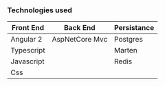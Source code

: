 ### Technologies used
Front End          | Back End           | Persistance
------------------ | ------------------ | ------------------ 
Angular 2          | AspNetCore Mvc     | Postgres
Typescript         |                    | Marten 
Javascript         |                    | Redis    
Css                |                    |  

